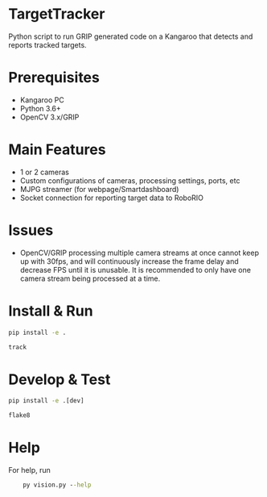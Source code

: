 # TargetTracker
Python script to run GRIP generated code on a Kangaroo that detects and reports tracked targets.

# Prerequisites
- Kangaroo PC
- Python 3.6+
- OpenCV 3.x/GRIP

# Main Features
- 1 or 2 cameras
- Custom configurations of cameras, processing settings, ports, etc
- MJPG streamer (for webpage/Smartdashboard)
- Socket connection for reporting target data to RoboRIO

# Issues
- OpenCV/GRIP processing multiple camera streams at once cannot keep up with 30fps, and will continuously increase the frame delay and decrease FPS until it is unusable. It is recommended to only have one camera stream being processed at a time.

# Install & Run
```bat
pip install -e .
```

```bat
track
```

# Develop & Test
```bat
pip install -e .[dev]
```

```bat
flake8
```

# Help
For help, run
```bat
    py vision.py --help
```
